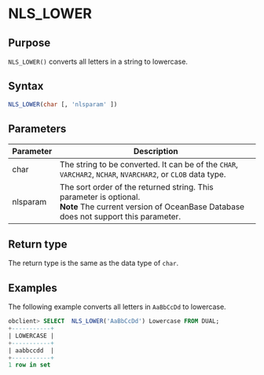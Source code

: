 # NLS_LOWER

## Purpose

`NLS_LOWER()` converts all letters in a string to lowercase.

## Syntax

```sql
NLS_LOWER(char [, 'nlsparam' ])
```

## Parameters

| Parameter | Description |
|----------|--------------------------------------------------------------------------------------|
| char | The string to be converted. It can be of the `CHAR`, `VARCHAR2`, `NCHAR`, `NVARCHAR2`, or `CLOB` data type.  |
| nlsparam | The sort order of the returned string. This parameter is optional.  **<br>Note** The current version of OceanBase Database does not support this parameter.  |

## Return type

The return type is the same as the data type of `char`.

## Examples

The following example converts all letters in `AaBbCcDd` to lowercase.

```sql
obclient> SELECT  NLS_LOWER('AaBbCcDd') Lowercase FROM DUAL;
+-----------+
| LOWERCASE |
+-----------+
| aabbccdd  |
+-----------+
1 row in set
```
